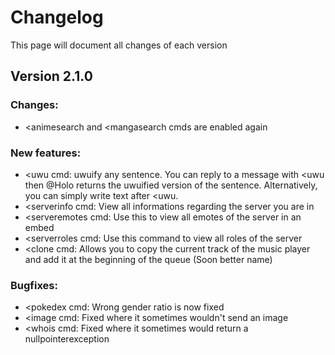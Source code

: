# Changelog
This page will document all changes of each version
## Version 2.1.0
### Changes:
* <animesearch and <mangasearch cmds are enabled again
### New features:
* <uwu cmd: uwuify any sentence. You can reply to a message with <uwu then @Holo returns the uwuified version of the sentence. Alternatively, you can simply write text after <uwu.
* <serverinfo cmd: View all informations regarding the server you are in
* <serveremotes cmd: Use this to view all emotes of the server in an embed
* <serverroles cmd: Use this command to view all roles of the server
* <clone cmd: Allows you to copy the current track of the music player and add it at the beginning of the queue (Soon better name)
### Bugfixes:
* <pokedex cmd: Wrong gender ratio is now fixed
* <image cmd: Fixed where it sometimes wouldn't send an image
* <whois cmd: Fixed where it sometimes would return a nullpointerexception
